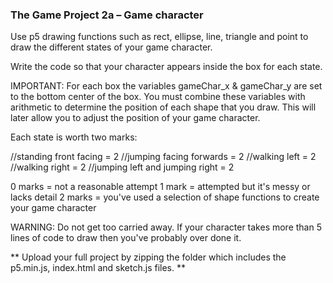 ### The Game Project 2a – Game character ###

Use p5 drawing functions such as rect, ellipse, line, triangle and
point to draw the different states of your game character.

Write the code so that your character appears inside the box for each
state.

IMPORTANT: For each box the variables gameChar_x & gameChar_y are set to the bottom
center of the box. You must combine these variables with arithmetic to
determine the position of each shape that you draw. This will later allow
you to adjust the position of your game character.

Each state is worth two marks:

//standing front facing = 2
//jumping facing forwards = 2
//walking left = 2
//walking right = 2
//jumping left and jumping right = 2

0 marks = not a reasonable attempt
1 mark = attempted but it's messy or lacks detail
2 marks = you've used a selection of shape functions to create your game character

WARNING: Do not get too carried away. If your character takes more than 5 lines
of code to draw then you've probably over done it.

** Upload your full project by zipping the folder which includes the p5.min.js, index.html and sketch.js files. **

